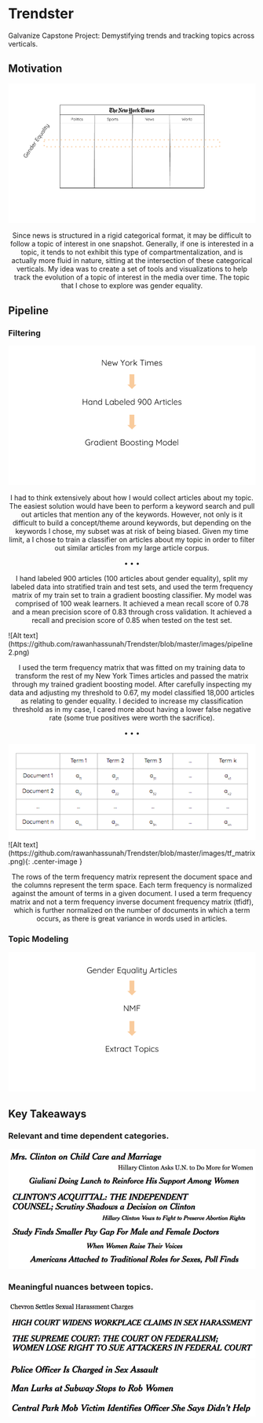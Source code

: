 # Trendster
Galvanize Capstone Project: Demystifying trends and tracking topics across verticals.

## Motivation
![Alt text](https://github.com/rawanhassunah/Trendster/blob/master/images/categories.png)
<p align="center"> Since news is structured in a rigid categorical format, it may be difficult to follow a topic of interest in one snapshot. Generally, if one is interested in a topic, it tends to not exhibit this type of compartmentalization, and is actually more fluid in nature, sitting at the intersection of these categorical verticals. My idea was to create a set of tools and visualizations to help track the evolution of a topic of interest in the media over time. The topic that I chose to explore was gender equality. </p>

## Pipeline
### Filtering
![Alt text](https://github.com/rawanhassunah/Trendster/blob/master/images/pipeline1.png)
<p align="center"> I had to think extensively about how I would collect articles about my topic. The easiest solution would have been to perform a keyword search and pull out articles that mention any of the keywords. However, not only is it difficult to build a concept/theme around keywords, but depending on the keywords I chose, my subset was at risk of being biased. Given my time limit, a I chose to train a classifier on articles about my topic in order to filter out similar articles from my large article corpus. </p>
<p align="center"> • • • </p>
<p align="center"> I hand labeled 900 articles (100 articles about gender equality), split my labeled data into stratified train and test sets, and used the term frequency matrix of my train set to train a gradient boosting classifier. My model was comprised of 100 weak learners. It achieved a mean recall score of 0.78 and a mean precision score of 0.83 through cross validation. It achieved a recall and precision score of 0.85 when tested on the test set. </p>
![Alt text](https://github.com/rawanhassunah/Trendster/blob/master/images/pipeline2.png)
<p align="center"> I used the term frequency matrix that was fitted on my training data to transform the rest of my New York Times articles and passed the matrix through my trained gradient boosting model. After carefully inspecting my data and adjusting my threshold to 0.67, my model classified 18,000 articles as relating to gender equality. I decided to increase my classification threshold as in my case, I cared more about having a lower false negative rate (some true positives were worth the sacrifice). </p>
<p align="center"> • • • </p>
<img align="center" src="https://github.com/rawanhassunah/Trendster/blob/master/images/tf_matrix.png">
![Alt text](https://github.com/rawanhassunah/Trendster/blob/master/images/tf_matrix.png){: .center-image }
<p align="center"> The rows of the term frequency matrix represent the document space and the columns represent the term space. Each term frequency is normalized against the amount of terms in a given document. I used a term frequency matrix and not a term frequency inverse document frequency matrix (tfidf), which is further normalized on the number of documents in which a term occurs, as there is great variance in words used in articles. </p>

### Topic Modeling
![Alt text](https://github.com/rawanhassunah/Trendster/blob/master/images/pipeline3.png)

## Key Takeaways
### Relevant and time dependent categories.
![Alt text](https://github.com/rawanhassunah/Trendster/blob/master/images/headlines.png)

### Meaningful nuances between topics.
![Alt text](https://github.com/rawanhassunah/Trendster/blob/master/images/lawsuits.png)
![Alt text](https://github.com/rawanhassunah/Trendster/blob/master/images/sh.png)
